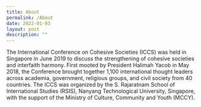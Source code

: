 ```yaml
---
title: About
permalink: /About
date: 2022-01-03
layout: post
description: ""
---
```

The International Conference on Cohesive Societies (ICCS) was held in Singapore in June 2019 to discuss the strengthening of cohesive societies and interfaith harmony. First mooted by President Halimah Yacob in May 2018, the Conference brought together 1,100 international thought leaders across academia, government, religious groups, and civil society from 40 countries. The ICCS was organized by the S. Rajaratnam School of International Studies (RSIS), Nanyang Technological University, Singapore, with the support of the Ministry of Culture, Community and Youth (MCCY).